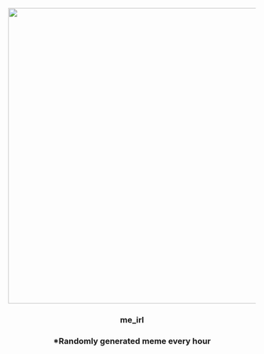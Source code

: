<p align="center">
        <img src="https://i.redd.it/ckcuj236py1a1.jpg" width="600" height="600">
        </p>
        <h3 align="center">me_irl</h3>
        <h3 align="center">*Randomly generated meme every hour</h3>
    